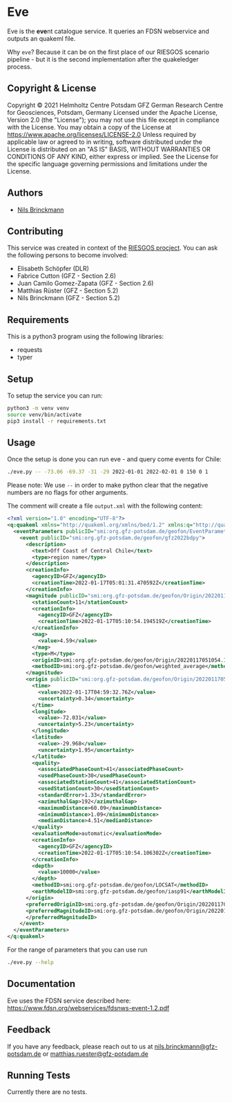 # Eve

Eve is the **eve**nt catalogue service.
It queries an FDSN webservice and outputs an quakeml file.

Why `eve`? Because it can be on the first place of our RIESGOS
scenario pipeline - but it is the second implementation after
the quakeledger process.

## Copyright & License
Copyright © 2021 Helmholtz Centre Potsdam GFZ German Research Centre for Geosciences, Potsdam, Germany
Licensed under the Apache License, Version 2.0 (the "License"); you may not use this file except in compliance with the License. You may obtain a copy of the License at
https://www.apache.org/licenses/LICENSE-2.0
Unless required by applicable law or agreed to in writing, software distributed under the License is distributed on an "AS IS" BASIS, WITHOUT WARRANTIES OR CONDITIONS OF ANY KIND, either express or implied. See the License for the specific language governing permissions and limitations under the License.

## Authors

- [Nils Brinckmann](https://www.gfz-potsdam.de/staff/nils-brinckmann/)


## Contributing

This service was created in context of the [RIESGOS procject](http://riesgos.de).
You can ask the following persons to become involved:

- Elisabeth Schöpfer (DLR)
- Fabrice Cutton (GFZ - Section 2.6)
- Juan Camilo Gomez-Zapata (GFZ - Section 2.6)
- Matthias Rüster (GFZ - Section 5.2)
- Nils Brinckmann (GFZ - Section 5.2)


## Requirements

This is a python3 program using the following libraries:

- requests
- typer


## Setup

To setup the service you can run:

```bash
python3 -m venv venv
source venv/bin/activate
pip3 install -r requirements.txt
```

## Usage

Once the setup is done you can run eve - and query come events for Chile:

```bash
./eve.py -- -73.06 -69.37 -31 -29 2022-01-01 2022-02-01 0 150 0 1
```

Please note: We use `--` in order to make python clear that the negative numbers are no flags for other arguments.

The comment will create a file `output.xml` with the following content:

```xml
<?xml version="1.0" encoding="UTF-8"?>
<q:quakeml xmlns="http://quakeml.org/xmlns/bed/1.2" xmlns:q="http://quakeml.org/xmlns/quakeml/1.2">
  <eventParameters publicID="smi:org.gfz-potsdam.de/geofon/EventParameters">
    <event publicID="smi:org.gfz-potsdam.de/geofon/gfz2022bdpy">
      <description>
        <text>Off Coast of Central Chile</text>
        <type>region name</type>
      </description>
      <creationInfo>
        <agencyID>GFZ</agencyID>
        <creationTime>2022-01-17T05:01:31.470592Z</creationTime>
      </creationInfo>
      <magnitude publicID="smi:org.gfz-potsdam.de/geofon/Origin/20220117051054.106.2572256/netMag/M">
        <stationCount>11</stationCount>
        <creationInfo>
          <agencyID>GFZ</agencyID>
          <creationTime>2022-01-17T05:10:54.194519Z</creationTime>
        </creationInfo>
        <mag>
          <value>4.59</value>
        </mag>
        <type>M</type>
        <originID>smi:org.gfz-potsdam.de/geofon/Origin/20220117051054.106.2572256</originID>
        <methodID>smi:org.gfz-potsdam.de/geofon/weighted_average</methodID>
      </magnitude>
      <origin publicID="smi:org.gfz-potsdam.de/geofon/Origin/20220117051054.106.2572256">
        <time>
          <value>2022-01-17T04:59:32.76Z</value>
          <uncertainty>0.34</uncertainty>
        </time>
        <longitude>
          <value>-72.031</value>
          <uncertainty>5.23</uncertainty>
        </longitude>
        <latitude>
          <value>-29.968</value>
          <uncertainty>1.95</uncertainty>
        </latitude>
        <quality>
          <associatedPhaseCount>41</associatedPhaseCount>
          <usedPhaseCount>30</usedPhaseCount>
          <associatedStationCount>41</associatedStationCount>
          <usedStationCount>30</usedStationCount>
          <standardError>1.33</standardError>
          <azimuthalGap>192</azimuthalGap>
          <maximumDistance>60.09</maximumDistance>
          <minimumDistance>1.09</minimumDistance>
          <medianDistance>4.51</medianDistance>
        </quality>
        <evaluationMode>automatic</evaluationMode>
        <creationInfo>
          <agencyID>GFZ</agencyID>
          <creationTime>2022-01-17T05:10:54.106302Z</creationTime>
        </creationInfo>
        <depth>
          <value>10000</value>
        </depth>
        <methodID>smi:org.gfz-potsdam.de/geofon/LOCSAT</methodID>
        <earthModelID>smi:org.gfz-potsdam.de/geofon/iasp91</earthModelID>
      </origin>
      <preferredOriginID>smi:org.gfz-potsdam.de/geofon/Origin/20220117051054.106.2572256</preferredOriginID>
      <preferredMagnitudeID>smi:org.gfz-potsdam.de/geofon/Origin/20220117051054.106.2572256/netMag/M
      </preferredMagnitudeID>
    </event>
  </eventParameters>
</q:quakeml>
```


For the range of parameters that you can use run

```bash
./eve.py --help
```

## Documentation

Eve uses the FDSN service described here:
https://www.fdsn.org/webservices/fdsnws-event-1.2.pdf

## Feedback

If you have any feedback, please reach out to us at nils.brinckmann@gfz-potsdam.de or matthias.ruester@gfz-potsdam.de


## Running Tests

Currently there are no tests.
